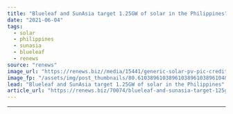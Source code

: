 ```yaml
---
title: "Blueleaf and SunAsia target 1.25GW of solar in the Philippines"
date: "2021-06-04"
tags: 
  - solar
  - philippines
  - sunasia
  - blueleaf
  - renews
source: "renews"
image_url: "https://renews.biz//media/15441/generic-solar-pv-pic-credit-morguefile.jpg?mode=crop&width=770&heightratio=0.6103896103896103896103896104&slimmage=true"
image_fp: "/assets/img/post_thumbnails/80.6103896103896103896103896104&slimmage=true"
lead: "Blueleaf and SunAsia target 1.25GW of solar in the Philippines"
article_url: "https://renews.biz/70074/blueleaf-and-sunasia-target-125gw-of-solar-in-the-philippines/"
---
```


---

